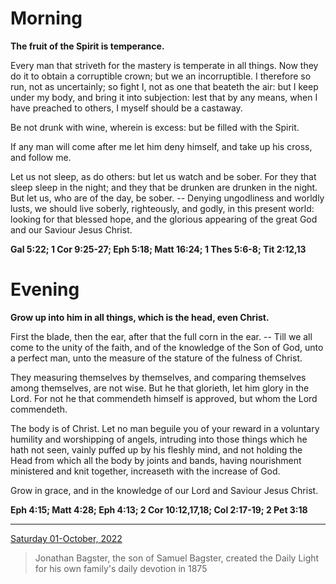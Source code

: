 # Morning

**The fruit of the Spirit is temperance.**
 
Every man that striveth for the mastery is temperate in all things. Now they do it to obtain a corruptible crown; but we an incorruptible. I therefore so run, not as uncertainly; so fight I, not as one that beateth the air: but I keep under my body, and bring it into subjection: lest that by any means, when I have preached to others, I myself should be a castaway.
 
Be not drunk with wine, wherein is excess: but be filled with the Spirit.
 
If any man will come after me let him deny himself, and take up his cross, and follow me.
 
Let us not sleep, as do others: but let us watch and be sober. For they that sleep sleep in the night; and they that be drunken are drunken in the night. But let us, who are of the day, be sober. -- Denying ungodliness and worldly lusts, we should live soberly, righteously, and godly, in this present world: looking for that blessed hope, and the glorious appearing of the great God and our Saviour Jesus Christ.  

**Gal 5:22; 1 Cor 9:25-27; Eph 5:18; Matt 16:24; 1 Thes 5:6-8; Tit 2:12,13**

# Evening

**Grow up into him in all things, which is the head, even Christ.**
 
First the blade, then the ear, after that the full corn in the ear. -- Till we all come to the unity of the faith, and of the knowledge of the Son of God, unto a perfect man, unto the measure of the stature of the fulness of Christ.
 
They measuring themselves by themselves, and comparing themselves among themselves, are not wise. But he that glorieth, let him glory in the Lord. For not he that commendeth himself is approved, but whom the Lord commendeth.
 
The body is of Christ. Let no man beguile you of your reward in a voluntary humility and worshipping of angels, intruding into those things which he hath not seen, vainly puffed up by his fleshly mind, and not holding the Head from which all the body by joints and bands, having nourishment ministered and knit together, increaseth with the increase of God.
 
Grow in grace, and in the knowledge of our Lord and Saviour Jesus Christ.  

**Eph 4:15; Matt 4:28; Eph 4:13; 2 Cor 10:12,17,18; Col 2:17-19; 2 Pet 3:18**

---

[Saturday 01-October, 2022](https://t.me/s/daily_light)

> Jonathan Bagster, the son of Samuel Bagster, created the Daily Light for his own family's daily devotion in 1875

